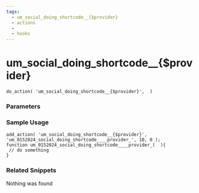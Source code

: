 ```yaml
---
tags: 
  - um_social_doing_shortcode__{$provider}
  - actions
  - 
  - hooks
---
```

# um\_social\_doing\_shortcode\_\_{$provider}

``` php:no-line-numbers
do_action( 'um_social_doing_shortcode__{$provider}',  )
```
<div class='hook-sep'></div>

### Parameters

<div class='hook-sep'></div>



### Sample Usage

``` php:no-line-numbers
add_action( 'um_social_doing_shortcode__{$provider}', 'um_0152024_social_doing_shortcode____provider_', 10, 0 );
function um_0152024_social_doing_shortcode____provider_(  ){
 // do something
}
```
<div class='hook-sep'></div>



### Related Snippets

Nothing was found

